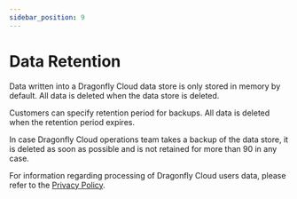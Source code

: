 ```yaml
---
sidebar_position: 9
---
```


# Data Retention

Data written into a Dragonfly Cloud data store is only stored in memory by default.
All data is deleted when the data store is deleted.

Customers can specify retention period for backups.
All data is deleted when the retention period expires.

In case Dragonfly Cloud operations team takes a backup of the data store, it is deleted as soon as possible and is not retained for more than 90 in any case.

For information regarding processing of Dragonfly Cloud users data, please refer to the [Privacy Policy](https://www.dragonflydb.io/privacy).